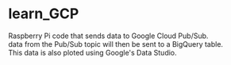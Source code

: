 # learn_GCP
Raspberry Pi code that sends data to Google Cloud Pub/Sub.  
data from the Pub/Sub topic will then be sent to a BigQuery table.  
This data is also ploted using Google's Data Studio.
